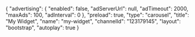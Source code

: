{
    "advertising": {
        "enabled": false,
        "adServerUrl": null,
        "adTimeout": 2000,
        "maxAds": 100,
        "adInterval": 0
    },
    "preload": true,
    "type": "carousel",
    "title": "My Widget",
    "name": "my-widget",
    "channelId": "123179145",
    "layout": "bootstrap",
    "autoplay": true
}